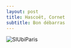 ```yaml
---
layout: post
title: Hascoët, Cornet
subtitle: Bon débarras
---
```


![SIUbiParis](../assets/img/UbisoftParis_Affichage_007.png)
